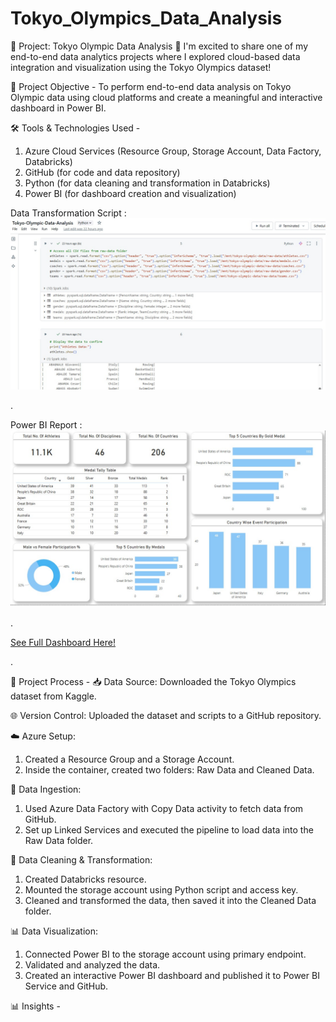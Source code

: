 # Tokyo_Olympics_Data_Analysis

🚀 Project: Tokyo Olympic Data Analysis 🏅
I'm excited to share one of my end-to-end data analytics projects where I explored cloud-based data integration and visualization using the Tokyo Olympics dataset!

🎯 Project Objective -
To perform end-to-end data analysis on Tokyo Olympic data using cloud platforms and create a meaningful and interactive dashboard in Power BI.

🛠️ Tools & Technologies Used -
1. Azure Cloud Services (Resource Group, Storage Account, Data Factory, Databricks)
2. GitHub (for code and data repository)
3. Python (for data cleaning and transformation in Databricks)
4. Power BI (for dashboard creation and visualization)

Data Transformation Script :
  ![Data Transformation Script](Data_Transformation_Script.jpg)

.

Power BI Report :
   ![See Dashboard](Dashboard1.jpg)

.

[See Full Dashboard Here!](https://app.powerbi.com/reportEmbed?reportId=fd0b4d10-367c-4257-9fb9-fabc9d5e948a&autoAuth=true&ctid=df8679cd-a80e-45d8-99ac-c83ed7ff95a0)

.

🔄 Project Process -
📥 Data Source: Downloaded the Tokyo Olympics dataset from Kaggle.

🌐 Version Control: Uploaded the dataset and scripts to a GitHub repository.

☁️ Azure Setup:
1. Created a Resource Group and a Storage Account.
2. Inside the container, created two folders: Raw Data and Cleaned Data.

🔁 Data Ingestion:
1. Used Azure Data Factory with Copy Data activity to fetch data from GitHub.
2. Set up Linked Services and executed the pipeline to load data into the Raw Data folder.

🧠 Data Cleaning & Transformation:
1. Created Databricks resource.
2. Mounted the storage account using Python script and access key.
3. Cleaned and transformed the data, then saved it into the Cleaned Data folder.

📊 Data Visualization:
1. Connected Power BI to the storage account using primary endpoint.
2. Validated and analyzed the data.
3. Created an interactive Power BI dashboard and published it to Power BI Service and GitHub.

📊 Insights -


